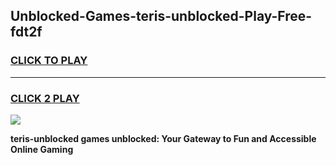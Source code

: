 
## Unblocked-Games-teris-unblocked-Play-Free-fdt2f
<h3>
<a href="https://premium76.site?title=teris-unblocked&ref=18A1">CLICK TO PLAY</a></h3>
<hr>

<h3>
<a href="https://premium76.site?title=teris-unblocked&ref=18A1">CLICK 2 PLAY</a>
  
</h3>

<a href="https://premium76.site?title=teris-unblocked&ref=18A1"><img src="https://clearcache.store/games.png"></a>


**teris-unblocked games unblocked: Your Gateway to Fun and Accessible Online Gaming**
